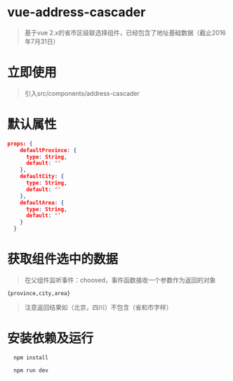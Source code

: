 # vue-address-cascader

> 基于vue 2.x的省市区级联选择组件，已经包含了地址基础数据（截止2016年7月31日）

# 立即使用
> 引入src/components/address-cascader

# 默认属性

``` json
props: {
    defaultProvince: {
      type: String,
      default: ''
    },
    defaultCity: {
      type: String,
      default: ''
    },
    defaultArea: {
      type: String,
      default: ''
    }
  }
```

# 获取组件选中的数据
> 在父组件监听事件：choosed，事件函数接收一个参数作为返回的对象
```
{province,city,area}
```
> 注意返回结果如（北京，四川）不包含（省和市字样）

# 安装依赖及运行

``` bash
  npm install
```
``` bash
  npm run dev
```

